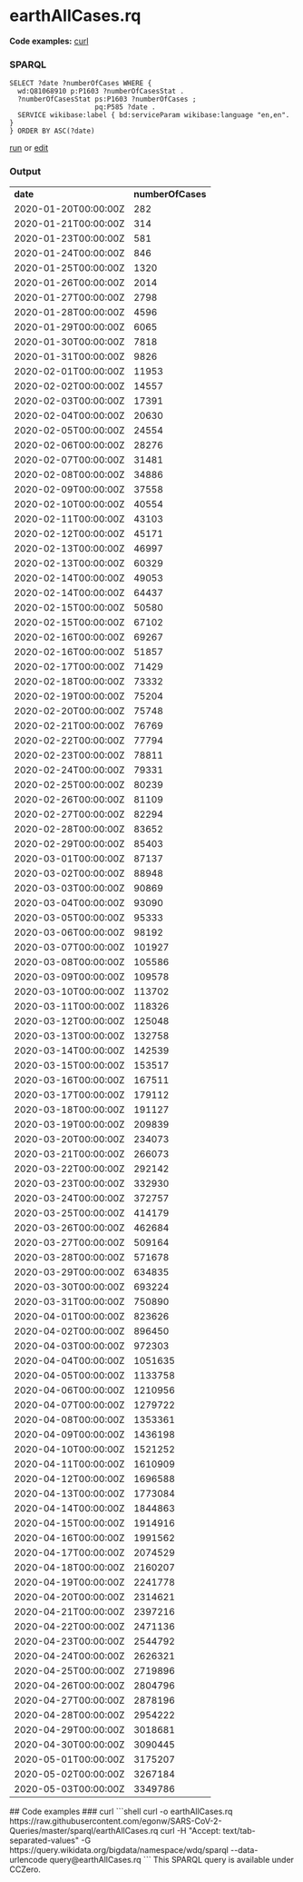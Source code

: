 # earthAllCases.rq
**Code examples:** [curl](#curl)
### SPARQL
```sparql
SELECT ?date ?numberOfCases WHERE {
  wd:Q81068910 p:P1603 ?numberOfCasesStat .
  ?numberOfCasesStat ps:P1603 ?numberOfCases ;
                     pq:P585 ?date .
  SERVICE wikibase:label { bd:serviceParam wikibase:language "en,en". }
} ORDER BY ASC(?date)
```
[run](https://query.wikidata.org/embed.html#SELECT%20%3Fdate%20%3FnumberOfCases%20WHERE%20%7B%0A%20%20wd%3AQ81068910%20p%3AP1603%20%3FnumberOfCasesStat%20.%0A%20%20%3FnumberOfCasesStat%20ps%3AP1603%20%3FnumberOfCases%20%3B%0A%20%20%20%20%20%20%20%20%20%20%20%20%20%20%20%20%20%20%20%20%20pq%3AP585%20%3Fdate%20.%0A%20%20SERVICE%20wikibase%3Alabel%20%7B%20bd%3AserviceParam%20wikibase%3Alanguage%20%22en%2Cen%22.%20%7D%0A%7D%20ORDER%20BY%20ASC%28%3Fdate%29%0A) or [edit](https://query.wikidata.org/#SELECT%20%3Fdate%20%3FnumberOfCases%20WHERE%20%7B%0A%20%20wd%3AQ81068910%20p%3AP1603%20%3FnumberOfCasesStat%20.%0A%20%20%3FnumberOfCasesStat%20ps%3AP1603%20%3FnumberOfCases%20%3B%0A%20%20%20%20%20%20%20%20%20%20%20%20%20%20%20%20%20%20%20%20%20pq%3AP585%20%3Fdate%20.%0A%20%20SERVICE%20wikibase%3Alabel%20%7B%20bd%3AserviceParam%20wikibase%3Alanguage%20%22en%2Cen%22.%20%7D%0A%7D%20ORDER%20BY%20ASC%28%3Fdate%29%0A)


### Output
<table>
  <tr>
    <td><b>date</b></td>
    <td><b>numberOfCases</b></td>
  </tr>
  <tr>
    <td>2020-01-20T00:00:00Z</td>
    <td>282</td>
  </tr>
  <tr>
    <td>2020-01-21T00:00:00Z</td>
    <td>314</td>
  </tr>
  <tr>
    <td>2020-01-23T00:00:00Z</td>
    <td>581</td>
  </tr>
  <tr>
    <td>2020-01-24T00:00:00Z</td>
    <td>846</td>
  </tr>
  <tr>
    <td>2020-01-25T00:00:00Z</td>
    <td>1320</td>
  </tr>
  <tr>
    <td>2020-01-26T00:00:00Z</td>
    <td>2014</td>
  </tr>
  <tr>
    <td>2020-01-27T00:00:00Z</td>
    <td>2798</td>
  </tr>
  <tr>
    <td>2020-01-28T00:00:00Z</td>
    <td>4596</td>
  </tr>
  <tr>
    <td>2020-01-29T00:00:00Z</td>
    <td>6065</td>
  </tr>
  <tr>
    <td>2020-01-30T00:00:00Z</td>
    <td>7818</td>
  </tr>
  <tr>
    <td>2020-01-31T00:00:00Z</td>
    <td>9826</td>
  </tr>
  <tr>
    <td>2020-02-01T00:00:00Z</td>
    <td>11953</td>
  </tr>
  <tr>
    <td>2020-02-02T00:00:00Z</td>
    <td>14557</td>
  </tr>
  <tr>
    <td>2020-02-03T00:00:00Z</td>
    <td>17391</td>
  </tr>
  <tr>
    <td>2020-02-04T00:00:00Z</td>
    <td>20630</td>
  </tr>
  <tr>
    <td>2020-02-05T00:00:00Z</td>
    <td>24554</td>
  </tr>
  <tr>
    <td>2020-02-06T00:00:00Z</td>
    <td>28276</td>
  </tr>
  <tr>
    <td>2020-02-07T00:00:00Z</td>
    <td>31481</td>
  </tr>
  <tr>
    <td>2020-02-08T00:00:00Z</td>
    <td>34886</td>
  </tr>
  <tr>
    <td>2020-02-09T00:00:00Z</td>
    <td>37558</td>
  </tr>
  <tr>
    <td>2020-02-10T00:00:00Z</td>
    <td>40554</td>
  </tr>
  <tr>
    <td>2020-02-11T00:00:00Z</td>
    <td>43103</td>
  </tr>
  <tr>
    <td>2020-02-12T00:00:00Z</td>
    <td>45171</td>
  </tr>
  <tr>
    <td>2020-02-13T00:00:00Z</td>
    <td>46997</td>
  </tr>
  <tr>
    <td>2020-02-13T00:00:00Z</td>
    <td>60329</td>
  </tr>
  <tr>
    <td>2020-02-14T00:00:00Z</td>
    <td>49053</td>
  </tr>
  <tr>
    <td>2020-02-14T00:00:00Z</td>
    <td>64437</td>
  </tr>
  <tr>
    <td>2020-02-15T00:00:00Z</td>
    <td>50580</td>
  </tr>
  <tr>
    <td>2020-02-15T00:00:00Z</td>
    <td>67102</td>
  </tr>
  <tr>
    <td>2020-02-16T00:00:00Z</td>
    <td>69267</td>
  </tr>
  <tr>
    <td>2020-02-16T00:00:00Z</td>
    <td>51857</td>
  </tr>
  <tr>
    <td>2020-02-17T00:00:00Z</td>
    <td>71429</td>
  </tr>
  <tr>
    <td>2020-02-18T00:00:00Z</td>
    <td>73332</td>
  </tr>
  <tr>
    <td>2020-02-19T00:00:00Z</td>
    <td>75204</td>
  </tr>
  <tr>
    <td>2020-02-20T00:00:00Z</td>
    <td>75748</td>
  </tr>
  <tr>
    <td>2020-02-21T00:00:00Z</td>
    <td>76769</td>
  </tr>
  <tr>
    <td>2020-02-22T00:00:00Z</td>
    <td>77794</td>
  </tr>
  <tr>
    <td>2020-02-23T00:00:00Z</td>
    <td>78811</td>
  </tr>
  <tr>
    <td>2020-02-24T00:00:00Z</td>
    <td>79331</td>
  </tr>
  <tr>
    <td>2020-02-25T00:00:00Z</td>
    <td>80239</td>
  </tr>
  <tr>
    <td>2020-02-26T00:00:00Z</td>
    <td>81109</td>
  </tr>
  <tr>
    <td>2020-02-27T00:00:00Z</td>
    <td>82294</td>
  </tr>
  <tr>
    <td>2020-02-28T00:00:00Z</td>
    <td>83652</td>
  </tr>
  <tr>
    <td>2020-02-29T00:00:00Z</td>
    <td>85403</td>
  </tr>
  <tr>
    <td>2020-03-01T00:00:00Z</td>
    <td>87137</td>
  </tr>
  <tr>
    <td>2020-03-02T00:00:00Z</td>
    <td>88948</td>
  </tr>
  <tr>
    <td>2020-03-03T00:00:00Z</td>
    <td>90869</td>
  </tr>
  <tr>
    <td>2020-03-04T00:00:00Z</td>
    <td>93090</td>
  </tr>
  <tr>
    <td>2020-03-05T00:00:00Z</td>
    <td>95333</td>
  </tr>
  <tr>
    <td>2020-03-06T00:00:00Z</td>
    <td>98192</td>
  </tr>
  <tr>
    <td>2020-03-07T00:00:00Z</td>
    <td>101927</td>
  </tr>
  <tr>
    <td>2020-03-08T00:00:00Z</td>
    <td>105586</td>
  </tr>
  <tr>
    <td>2020-03-09T00:00:00Z</td>
    <td>109578</td>
  </tr>
  <tr>
    <td>2020-03-10T00:00:00Z</td>
    <td>113702</td>
  </tr>
  <tr>
    <td>2020-03-11T00:00:00Z</td>
    <td>118326</td>
  </tr>
  <tr>
    <td>2020-03-12T00:00:00Z</td>
    <td>125048</td>
  </tr>
  <tr>
    <td>2020-03-13T00:00:00Z</td>
    <td>132758</td>
  </tr>
  <tr>
    <td>2020-03-14T00:00:00Z</td>
    <td>142539</td>
  </tr>
  <tr>
    <td>2020-03-15T00:00:00Z</td>
    <td>153517</td>
  </tr>
  <tr>
    <td>2020-03-16T00:00:00Z</td>
    <td>167511</td>
  </tr>
  <tr>
    <td>2020-03-17T00:00:00Z</td>
    <td>179112</td>
  </tr>
  <tr>
    <td>2020-03-18T00:00:00Z</td>
    <td>191127</td>
  </tr>
  <tr>
    <td>2020-03-19T00:00:00Z</td>
    <td>209839</td>
  </tr>
  <tr>
    <td>2020-03-20T00:00:00Z</td>
    <td>234073</td>
  </tr>
  <tr>
    <td>2020-03-21T00:00:00Z</td>
    <td>266073</td>
  </tr>
  <tr>
    <td>2020-03-22T00:00:00Z</td>
    <td>292142</td>
  </tr>
  <tr>
    <td>2020-03-23T00:00:00Z</td>
    <td>332930</td>
  </tr>
  <tr>
    <td>2020-03-24T00:00:00Z</td>
    <td>372757</td>
  </tr>
  <tr>
    <td>2020-03-25T00:00:00Z</td>
    <td>414179</td>
  </tr>
  <tr>
    <td>2020-03-26T00:00:00Z</td>
    <td>462684</td>
  </tr>
  <tr>
    <td>2020-03-27T00:00:00Z</td>
    <td>509164</td>
  </tr>
  <tr>
    <td>2020-03-28T00:00:00Z</td>
    <td>571678</td>
  </tr>
  <tr>
    <td>2020-03-29T00:00:00Z</td>
    <td>634835</td>
  </tr>
  <tr>
    <td>2020-03-30T00:00:00Z</td>
    <td>693224</td>
  </tr>
  <tr>
    <td>2020-03-31T00:00:00Z</td>
    <td>750890</td>
  </tr>
  <tr>
    <td>2020-04-01T00:00:00Z</td>
    <td>823626</td>
  </tr>
  <tr>
    <td>2020-04-02T00:00:00Z</td>
    <td>896450</td>
  </tr>
  <tr>
    <td>2020-04-03T00:00:00Z</td>
    <td>972303</td>
  </tr>
  <tr>
    <td>2020-04-04T00:00:00Z</td>
    <td>1051635</td>
  </tr>
  <tr>
    <td>2020-04-05T00:00:00Z</td>
    <td>1133758</td>
  </tr>
  <tr>
    <td>2020-04-06T00:00:00Z</td>
    <td>1210956</td>
  </tr>
  <tr>
    <td>2020-04-07T00:00:00Z</td>
    <td>1279722</td>
  </tr>
  <tr>
    <td>2020-04-08T00:00:00Z</td>
    <td>1353361</td>
  </tr>
  <tr>
    <td>2020-04-09T00:00:00Z</td>
    <td>1436198</td>
  </tr>
  <tr>
    <td>2020-04-10T00:00:00Z</td>
    <td>1521252</td>
  </tr>
  <tr>
    <td>2020-04-11T00:00:00Z</td>
    <td>1610909</td>
  </tr>
  <tr>
    <td>2020-04-12T00:00:00Z</td>
    <td>1696588</td>
  </tr>
  <tr>
    <td>2020-04-13T00:00:00Z</td>
    <td>1773084</td>
  </tr>
  <tr>
    <td>2020-04-14T00:00:00Z</td>
    <td>1844863</td>
  </tr>
  <tr>
    <td>2020-04-15T00:00:00Z</td>
    <td>1914916</td>
  </tr>
  <tr>
    <td>2020-04-16T00:00:00Z</td>
    <td>1991562</td>
  </tr>
  <tr>
    <td>2020-04-17T00:00:00Z</td>
    <td>2074529</td>
  </tr>
  <tr>
    <td>2020-04-18T00:00:00Z</td>
    <td>2160207</td>
  </tr>
  <tr>
    <td>2020-04-19T00:00:00Z</td>
    <td>2241778</td>
  </tr>
  <tr>
    <td>2020-04-20T00:00:00Z</td>
    <td>2314621</td>
  </tr>
  <tr>
    <td>2020-04-21T00:00:00Z</td>
    <td>2397216</td>
  </tr>
  <tr>
    <td>2020-04-22T00:00:00Z</td>
    <td>2471136</td>
  </tr>
  <tr>
    <td>2020-04-23T00:00:00Z</td>
    <td>2544792</td>
  </tr>
  <tr>
    <td>2020-04-24T00:00:00Z</td>
    <td>2626321</td>
  </tr>
  <tr>
    <td>2020-04-25T00:00:00Z</td>
    <td>2719896</td>
  </tr>
  <tr>
    <td>2020-04-26T00:00:00Z</td>
    <td>2804796</td>
  </tr>
  <tr>
    <td>2020-04-27T00:00:00Z</td>
    <td>2878196</td>
  </tr>
  <tr>
    <td>2020-04-28T00:00:00Z</td>
    <td>2954222</td>
  </tr>
  <tr>
    <td>2020-04-29T00:00:00Z</td>
    <td>3018681</td>
  </tr>
  <tr>
    <td>2020-04-30T00:00:00Z</td>
    <td>3090445</td>
  </tr>
  <tr>
    <td>2020-05-01T00:00:00Z</td>
    <td>3175207</td>
  </tr>
  <tr>
    <td>2020-05-02T00:00:00Z</td>
    <td>3267184</td>
  </tr>
  <tr>
    <td>2020-05-03T00:00:00Z</td>
    <td>3349786</td>
  </tr>
</table>
## Code examples
### curl
```shell
curl -o earthAllCases.rq https://raw.githubusercontent.com/egonw/SARS-CoV-2-Queries/master/sparql/earthAllCases.rq
curl -H "Accept: text/tab-separated-values" -G https://query.wikidata.org/bigdata/namespace/wdq/sparql --data-urlencode query@earthAllCases.rq
```
This SPARQL query is available under CCZero.
